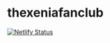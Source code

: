 # thexeniafanclub
[![Netlify Status](https://api.netlify.com/api/v1/badges/4011deb8-d362-4fee-82c9-71bcf8e740f2/deploy-status)](https://app.netlify.com/sites/xeniafanclub/deploys)
